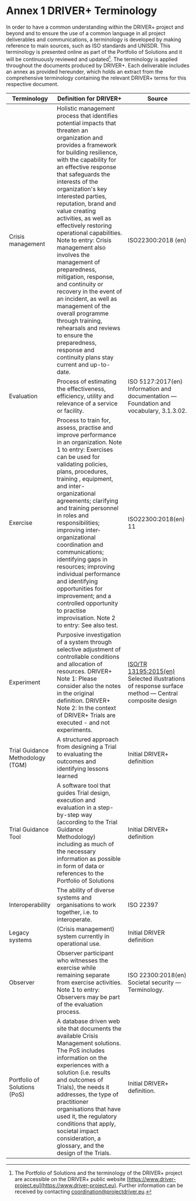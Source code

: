 # Annex 1 DRIVER+ Terminology

In order to have a common understanding within the DRIVER+ project and beyond and to ensure the use of a common language in all project deliverables and communications, a terminology is developed by making reference to main sources, such as ISO standards and UNISDR. This terminology is presented online as part of the Portfolio of Solutions and it will be continuously reviewed and updated[^1]. The terminology is applied throughout the documents produced by DRIVER+. Each deliverable includes an annex as provided hereunder, which holds an extract from the comprehensive terminology containing the relevant DRIVER+ terms for this respective document.

| Terminology | Definition for DRIVER+ | Source |
|-------------|------------------------|--------|
| Crisis management	| Holistic management process that identifies potential impacts that threaten an organization and provides a framework for building resilience, with the capability for an effective response that safeguards the interests of the organization's key interested parties, reputation, brand and value creating activities, as well as effectively restoring operational capabilities. Note to entry: Crisis management also involves the management of preparedness, mitigation, response, and continuity or recovery in the event of an incident, as well as management of the overall programme through training, rehearsals and reviews to ensure the preparedness, response and continuity plans stay current and up-to-date. | ISO22300:2018 (en)
| Evaluation | Process of estimating the effectiveness, efficiency, utility and relevance of a service or facility. | ISO 5127:2017(en) Information and documentation — Foundation and vocabulary, 3.1.3.02.
| Exercise | Process to train for, assess, practise and improve performance in an organization. Note 1 to entry: Exercises can be used for validating policies, plans, procedures, training , equipment, and inter-organizational agreements; clarifying and training personnel in roles and responsibilities; improving inter­organizational coordination and communications; identifying gaps in resources; improving individual performance and identifying opportunities for improvement; and a controlled opportunity to practise improvisation. Note 2 to entry: See also test. | ISO22300:2018(en) 11
| Experiment | Purposive investigation of a system through selective adjustment of controllable conditions and allocation of resources. DRIVER+ Note 1: Please consider also the notes in the original definition. DRIVER+ Note 2: In the context of DRIVER+ Trials are executed - and not experiments. | [ISO/TR 13195:2015(en)](https://www.iso.org/obp/ui/#iso:std:iso:tr:13195:ed-1:v1:en) Selected illustrations of response surface method — Central composite design
| Trial Guidance Methodology (TGM) | A structured approach from designing a Trial to evaluating the outcomes and identifying lessons learned | Initial DRIVER+ definition
| Trial Guidance Tool | A software tool that guides Trial design, execution and evaluation in a step-by-step way (according to the Trial Guidance Methodology) including as much of the necessary information as possible in form of data or references to the Portfolio of Solutions | Initial DRIVER+ definition
| Interoperability | The ability of diverse systems and organisations to work together, i.e. to interoperate. | ISO 22397
| Legacy systems | (Crisis management) system currently in operational use. | Initial DRIVER definition
| Observer | Observer participant who witnesses the exercise while remaining separate from exercise activities. Note 1 to entry: Observers may be part of the evaluation process. | ISO 22300:2018(en) Societal security — Terminology.
| Portfolio of Solutions (PoS) | A database driven web site that documents the available Crisis Management solutions. The PoS includes information on the experiences with a solution (i.e. results and outcomes of Trials), the needs it addresses, the type of practitioner organisations that have used it, the regulatory conditions that apply, societal impact consideration, a glossary, and the design of the Trials. | Initial DRIVER+ definition.

[^1]: The Portfolio of Solutions and the terminology of the DRIVER+ project are accessible on the DRIVER+ public website [https://www.driver-project.eu](https://www.driver-project.eu). Further information can be received by contacting [coordination@projectdriver.eu](mailto://coordination@projectdriver.eu).